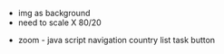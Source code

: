 + img as background
+ need to scale X 80/20
- zoom - java script
navigation
country list
task button
